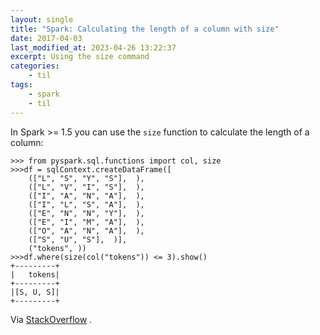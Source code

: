 ```yaml
---
layout: single
title: "Spark: Calculating the length of a column with size"
date: 2017-04-03
last_modified_at: 2023-04-26 13:22:37
excerpt: Using the size command
categories:
    - til
tags:
    - spark
    - til
---
```


In Spark >= 1.5 you can use the `size` function to calculate the length of a column:

```pyspark
>>> from pyspark.sql.functions import col, size
>>>df = sqlContext.createDataFrame([
    (["L", "S", "Y", "S"],  ),
    (["L", "V", "I", "S"],  ),
    (["I", "A", "N", "A"],  ),
    (["I", "L", "S", "A"],  ),
    (["E", "N", "N", "Y"],  ),
    (["E", "I", "M", "A"],  ),
    (["O", "A", "N", "A"],  ),
    (["S", "U", "S"],  )],
    ("tokens", ))
>>>df.where(size(col("tokens")) <= 3).show()
+---------+
|   tokens|
+---------+
|[S, U, S]|
+---------+
```

Via [StackOverflow](http://stackoverflow.com/a/33695672/1257318)
.
